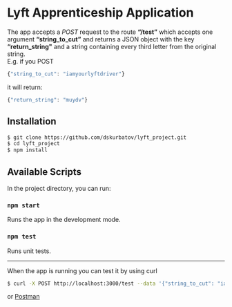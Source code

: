 # Lyft Apprenticeship Application

The app accepts a *POST* request to the route **“/test”** which
accepts one argument **“string_to_cut”** and returns a JSON object
with the key **“return_string"** and a string containing every third
letter from the original string.<br>
E.g. if you POST
```js
{"string_to_cut": "iamyourlyftdriver"}
```
it will return: 
```js
{"return_string": "muydv"}
```
## Installation

```sh
$ git clone https://github.com/dskurbatov/lyft_project.git
$ cd lyft_project
$ npm install
```

## Available Scripts

In the project directory, you can run:

### `npm start`

Runs the app in the development mode.<br>

### `npm test`

Runs unit tests.<br>

***

When the app is running you can test it by using curl

```sh
$ curl -X POST http://localhost:3000/test --data '{"string_to_cut": "iamyourlyftdriver"}' -H 'Content-Type: application/json'
```
 or [Postman](https://www.getpostman.com/)
